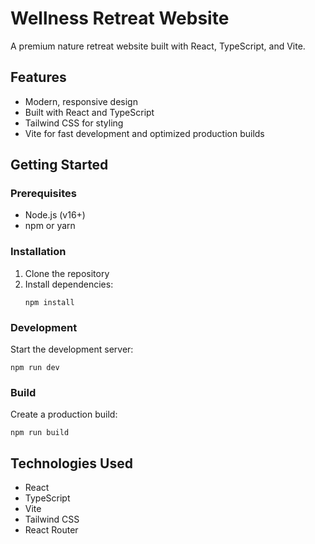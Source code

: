 # Wellness Retreat Website

A premium nature retreat website built with React, TypeScript, and Vite.

## Features

- Modern, responsive design
- Built with React and TypeScript
- Tailwind CSS for styling
- Vite for fast development and optimized production builds

## Getting Started

### Prerequisites

- Node.js (v16+)
- npm or yarn

### Installation

1. Clone the repository
2. Install dependencies:
   ```
   npm install
   ```

### Development

Start the development server:
```
npm run dev
```

### Build

Create a production build:
```
npm run build
```

## Technologies Used

- React
- TypeScript
- Vite
- Tailwind CSS
- React Router 